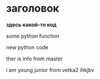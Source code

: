 # заголовок

**здесь какой-то код**

some python function

new python code

ther is info from master

i am young junior
from vetka2
ihkjbv